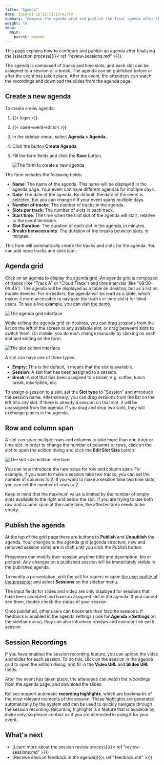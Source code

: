 ```yaml
---
title: "Agenda"
date: 2018-01-18T22:13:13+01:00
summary: "Compose the agenda grid and publish the final agenda after the session selection process is complete."
weight: 40
menu:
  main:
    parent: agenda
---
```


This page explains how to configure and publish an agenda after finalizing the [selection process]({{< ref "review-sessions.md" >}}).

The agenda is composed of tracks and time slots, and each slot can be assigned to a session or a break. The agenda can be published before or after the event has taken place. After the event, the attendees can watch the recordings and download the slides from the agenda page.

## Create a new agenda

To create a new agenda:

1. {{< login >}}
1. {{< open-event-edition >}}
1. In the sidebar menu, select **Agenda > Agenda**.
1. Click the button **Create Agenda**
1. Fill the form fields and click the **Save** button.

   ![The form to create a new agenda](/img/screenshots/agenda/agenda-create.avif)

The form includes the following fields:

- **Name**: The name of the agenda. This name will be displayed in the agenda page. Your event can have different agendas for multiple days.
- **Date**: The date of the agenda. By default, the date of the event is selected, but you can change it if your event spans multiple days.
- **Number of tracks**: The number of tracks in the agenda.
- **Slots per track**: The number of slots in each track.
- **Start time**: The time when the first slot of the agenda will start, relative to the event timezone.
- **Slot Duration**: The duration of each slot in the agenda, in minutes.
- **Breaks between slots**: The duration of the breaks between slots, in minutes.

This form will automatically create the tracks and slots for the agenda. You can add more tracks and slots later.

## Agenda grid

Click on an agenda to display the agenda grid. An agenda grid is composed of tracks (like "Track A" or "Cloud Track") and time intervals (like "09:00-09:45"). The agenda will be displayed as a table on desktop, but as a list on mobile devices. For e-readers, the agenda will be read as a table, which makes it more accessible to navigate (by tracks or time slots) for blind users. To see a live example, you can visit [the demo](https://koliseo.com/demo).

![The agenda grid interface](/img/screenshots/agenda/agenda-grid.avif)

While editing the agenda grid on desktop, you can drag sessions from the list on the left of the screen to any available slot, or drag betweem slots to switch them. On mobile, you do each change manually by clicking on each slot and editing on the form.

![The slot edition interface](/img/screenshots/agenda/slot-edit.avif)

A slot can have one of three types:

- **Empty**: This is the default, it means that the slot is available.
- **Session**: A slot that has been assigned to a session.
- **Break**: A slot that has been assigned to a break, e.g. coffee, lunch break, inscription, etc.

To assign a session to a slot, set the **Slot type** to "Session" and introduce the session name. Alternatively, you can drag sessions from the list on the left into any slot. If there is already a session on that slot, it will be unassigned from the agenda. If you drag and drop two slots, they will exchange places in the agenda.

## Row and column span

A slot can span multiple rows and columns to take more than one track or time slot. In order to change the number of columns or rows, click on the slot to open the edition dialog and click the **Edit Slot Size** button.

![The slot size edition interface](/img/screenshots/agenda/slot-edit-size.avif)

You can now introduce the new value for row and column span. For example, if you want to make a session take two tracks, you can set the number of columns to 2. If you want to make a session take two time slots, you can set the number of rows to 2.

Keep in mind that the maximum value is limited by the number of empty slots available to the right and below the slot. If you are trying to use both row and column span at the same time, the affected area needs to be empty.

## Publish the agenda

At the top of the grid page there are buttons to **Publish** and **Unpublish** the agenda. Your changes to the agenda grid (agenda structure, new and removed session slots) are in draft until you click the Publish button.

Presenters can modify their session anytime (title and description, bio or picture). Any changes on a published session will be immediately visible in the published agenda.

To modify a presentation, visit the call for papers or open [the user profile of the presenter](https://www.koliseo.com/me) and select **Sessions** on the sidebar menu.

The input fields for slides and video are only displayed for sessions that have been accepted and have an assigned slot in the agenda. If you cannot see them, double check the status of your session.

Once published, other users can bookmark their favorite sessions. If feedback is enabled in the agenda settings (look for **Agenda > Settings** on the sidebar menu), they can also introduce reviews and comment on each session.

## Session Recordings

If you have enabled the session recording feature, you can upload the video and slides for each session. To do this, click on the session in the agenda grid to open the edition dialog, and fill in the **Video URL** and **Slides URL** fields.

After the event has taken place, the attendees can watch the recordings from the agenda page, and download the slides.

Koliseo support automatic **recording highlights**, which are bookmarks of the most relevant moments of the session. These highlights are generated automatically by the system and can be used to quickly navigate through the session recording. Recording highlights is a feature that is available by invite only, so please contact us if you are interested in using it for your event.

## What's next

- [Learn more about the session review process]({{< ref "review-sessions.md" >}})
- [Receive session feedback in the agenda]({{< ref "feedback.md" >}})
